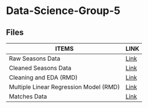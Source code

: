 # Data-Science-Group-5

## Files

| ITEMS  | LINK |
| ------------- | ------------- |
| Raw Seasons Data  | [Link](https://drive.google.com/drive/folders/16Ki_wDWCHJ1zFTnH3XyrJKa_KrTHjrjH?usp=sharing)  |
| Cleaned Seasons Data  | [Link](https://drive.google.com/file/d/1zM_tngxVaLSsyIngJbT1ktNF3tnWFdQ-/view?usp=sharing)  |
| Cleaning and EDA (RMD)  | [Link](https://drive.google.com/file/d/1GTpb9dzdWmEeYPL7GrURhiY41oRSFa7t/view?usp=sharing)  |
| Multiple Linear Regression Model (RMD)  | [Link](https://drive.google.com/file/d/1-5gZm9iHFk55-WIk_NR4mLMbMZHGyw4S/view?usp=sharing)  |
| Matches Data  | [Link](https://docs.google.com/spreadsheets/d/13no35LJ9h4p58hjklymhErIt44P4H3yQuEAG7nPUDnA/edit?usp=sharing)  |
